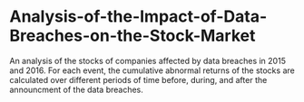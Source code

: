 # Analysis-of-the-Impact-of-Data-Breaches-on-the-Stock-Market
An analysis of the stocks of companies affected by data breaches in 2015 and 2016. For each event, the cumulative abnormal returns of the stocks are calculated over different periods of time before, during, and after the announcment of the data breaches. 
